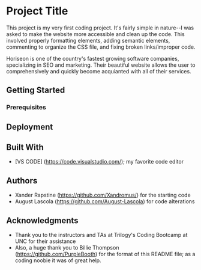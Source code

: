 # Project Title

This project is my very first coding project. It's fairly simple in nature--I was asked to make the website more accessible and clean up the code. This involved properly formatting elements, adding semantic elements, commenting to organize the CSS file, and fixing broken links/improper code.

Horiseon is one of the country's fastest growing software companies, specializing in SEO and marketing. Their beautiful website allows the user to comprehensively and quickly become acquianted with all of their services. 

## Getting Started



### Prerequisites




## Deployment


## Built With

* [VS CODE] (https://code.visualstudio.com/); my favorite code editor 


## Authors

* Xander Rapstine (https://github.com/Xandromus/) for the starting code
* August Lascola (https://github.com/August-Lascola) for code alterations


## Acknowledgments

* Thank you to the instructors and TAs at Trilogy's Coding Bootcamp at UNC for their assistance
* Also, a huge thank you to Billie Thompson (https://github.com/PurpleBooth) for the format of this README file; as a coding noobie it was of great help. 
